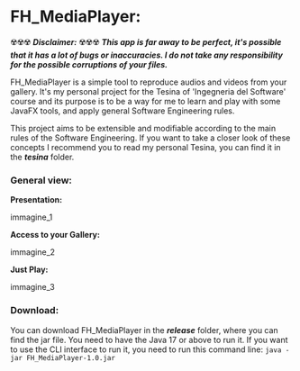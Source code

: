 # FH_MediaPlayer:

☢️☢️☢️ ***Disclaimer:*** ☢️☢️☢️ 
***This app is far away to be perfect, it's possible that it has a lot of bugs or inaccuracies. I do not take any responsibility for the possible corruptions of your files.***

FH_MediaPlayer is a simple tool to reproduce audios and videos from your gallery. It's my personal project for the Tesina of 'Ingegneria del Software' course and its purpose is to be a way for me to learn and play
with some JavaFX tools, and apply general Software Engineering rules.

This project aims to be extensible and modifiable according to the main rules of the Software Engineering. If you want to take a closer look of these concepts I recommend you to read my personal Tesina, you can
find it in the ***tesina*** folder.

### General view:

**Presentation:**

immagine_1

**Access to your Gallery:**

immagine_2

**Just Play:**

immagine_3

### Download:
You can download FH_MediaPlayer in the ***release*** folder, where you can find the jar file. You need to have the Java 17 or above to run it.
If you want to use the CLI interface to run it, you need to run this command line:
`java -jar FH_MediaPlayer-1.0.jar`
